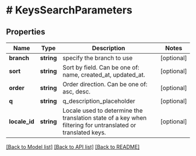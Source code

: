 # # KeysSearchParameters

## Properties

Name | Type | Description | Notes
------------ | ------------- | ------------- | -------------
**branch** | **string** | specify the branch to use | [optional] 
**sort** | **string** | Sort by field. Can be one of: name, created_at, updated_at. | [optional] 
**order** | **string** | Order direction. Can be one of: asc, desc. | [optional] 
**q** | **string** | q_description_placeholder | [optional] 
**locale_id** | **string** | Locale used to determine the translation state of a key when filtering for untranslated or translated keys. | [optional] 

[[Back to Model list]](../../README.md#documentation-for-models) [[Back to API list]](../../README.md#documentation-for-api-endpoints) [[Back to README]](../../README.md)


